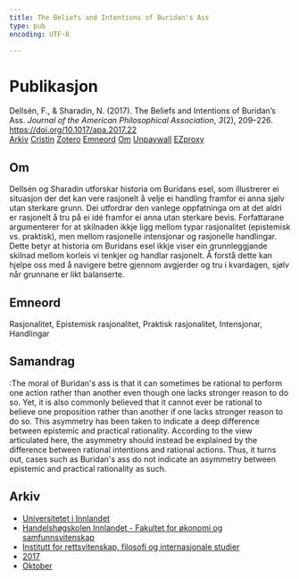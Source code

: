 ```yaml
---
title: The Beliefs and Intentions of Buridan's Ass
type: pub
encoding: UTF-8

---
```

<h1>Publikasjon</h1>
<article id="csl-bib-container-AQYMQ2B6" class="csl-bib-container">
  <div class="csl-bib-body"> <div class="csl-entry">Dellsén, F., &#38; Sharadin, N. (2017). The Beliefs and Intentions of Buridan’s Ass. <i>Journal of the American Philosophical Association</i>, <i>3</i>(2), 209–226. <a href="https://doi.org/10.1017/apa.2017.22">https://doi.org/10.1017/apa.2017.22</a></div> </div>
  <div class="csl-bib-buttons">
    <a href="#taxonomy-article-AQYMQ2B6" alt="archive" class="csl-bib-button">Arkiv</a>
    <a href="https://app.cristin.no/results/show.jsf?id=1503968" alt="Cristin" class="csl-bib-button">Cristin</a>
    <a href="http://zotero.org/groups/5881554/items/AQYMQ2B6" alt="Zotero" class="csl-bib-button">Zotero</a>
    <a href="#keywords-article-AQYMQ2B6" alt="keywords" class="csl-bib-button">Emneord</a>
    <a href="#about-article-AQYMQ2B6" alt="about_pub" class="csl-bib-button">Om</a>
    <a href="https://philpapers.org/archive/SHATBA-5.pdf" alt="Unpaywall" class="csl-bib-button">Unpaywall</a>
    <a href="https://philpapers.org/archive/SHATBA-5.pdf" alt="EZproxy" class="csl-bib-button">EZproxy</a>
  </div>
  <div id="csl-bib-meta-container-AQYMQ2B6"></div>
</article>
<div id="csl-bib-meta-AQYMQ2B6" class="csl-bib-meta">
  <article id="about-article-AQYMQ2B6" class="about_pub-article">
    <h1>Om</h1>
    Dellsén og Sharadin utforskar historia om Buridans esel, som illustrerer ei situasjon der det kan vere rasjonelt å velje ei handling framfor ei anna sjølv utan sterkare grunn. Dei utfordrar den vanlege oppfatninga om at det aldri er rasjonelt å tru på ei idé framfor ei anna utan sterkare bevis. Forfattarane argumenterer for at skilnaden ikkje ligg mellom typar rasjonalitet (epistemisk vs. praktisk), men mellom rasjonelle intensjonar og rasjonelle handlingar. Dette betyr at historia om Buridans esel ikkje viser ein grunnleggjande skilnad mellom korleis vi tenkjer og handlar rasjonelt. Å forstå dette kan hjelpe oss med å navigere betre gjennom avgjerder og tru i kvardagen, sjølv når grunnane er likt balanserte.
  </article>
  <article id="keywords-article-AQYMQ2B6" class="keywords-article">
    <h1>Emneord</h1>
    Rasjonalitet, Epistemisk rasjonalitet, Praktisk rasjonalitet, Intensjonar, Handlingar
  </article>
  <article id="abstract-article-AQYMQ2B6" class="abstract-article">
    <h1>Samandrag</h1>
    :The moral of Buridan's ass is that it can sometimes be rational to perform one action rather than another even though one lacks stronger reason to do so. Yet, it is also commonly believed that it cannot ever be rational to believe one proposition rather than another if one lacks stronger reason to do so. This asymmetry has been taken to indicate a deep difference between epistemic and practical rationality. According to the view articulated here, the asymmetry should instead be explained by the difference between rational intentions and rational actions. Thus, it turns out, cases such as Buridan's ass do not indicate an asymmetry between epistemic and practical rationality as such.
  </article>
  <article id="taxonomy-article-AQYMQ2B6" class="taxonomy-article">
    <h1>Arkiv</h1>
    <ul>
      <li><a href="{{< params subfolder >}}nn/archive/?key=3DCRN523">Universitetet i Innlandet</a></li>
      <li><a href="{{< params subfolder >}}nn/archive/?key=DU8Q9LN9">Handelshøgskolen Innlandet - Fakultet for økonomi og samfunnsvitenskap</a></li>
      <li><a href="{{< params subfolder >}}nn/archive/?key=ITYAG68H">Institutt for rettsvitenskap, filosofi og internasjonale studier</a></li>
      <li><a href="{{< params subfolder >}}nn/archive/?key=XDLKZVSJ">2017</a></li>
      <li><a href="{{< params subfolder >}}nn/archive/?key=W8I2DF74">Oktober</a></li>
    </ul>
  </article>
</div>
